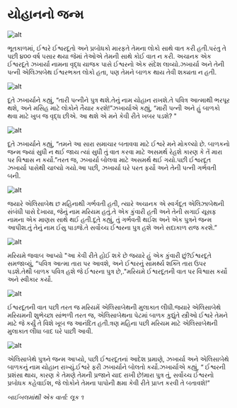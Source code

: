 # યોહાનનો જન્મ

![alt](https://cdn.door43.org/obs/jpg/360px/obs-en-22-01.jpg)

ભૂતકાળમાં, ઈશ્વરે ઈશ્વરદૂતો અને પ્રબોધકો મારફતે તેમના લોકો સાથે વાત કરી હતી.પરંતુ તે પછી ૪૦૦ વર્ષ પસાર થયા જેમાં તેઓએ તેમની સાથે કોઈ વાત ન કરી. અચાનક એક ઈશ્વરદૂતે ઝખાર્યા નામના વૃદ્ધ યાજક પાસે ઈશ્વરનો એક સંદેશ લાવ્યો.ઝખાર્યા અને તેની પત્ની એલિઝાબેથ ઈશ્વરભક્ત લોકો હતા, પણ તેમને બાળક થાય તેવી શક્યતા ન હતી.

![alt](https://cdn.door43.org/obs/jpg/360px/obs-en-22-02.jpg)

દૂતે ઝખાર્યાને કહ્યું, “તારી પત્નીને પુત્ર થશે.તેનું નામ યોહાન રાખશે.તે પવિત્ર આત્માથી ભરપૂર થશે, અને મસિહ માટે લોકોને તૈયાર કરશે!”ઝખાર્યાએ કહ્યું, “મારી પત્ની અને હું બાળકો થવા માટે ખુબ જ વૃદ્ધ છીએ. આ થશે એ મને કેવી રીતે ખબર પડશે? "

![alt](https://cdn.door43.org/obs/jpg/360px/obs-en-22-03.jpg)

દૂતે ઝખાર્યાને કહ્યું, “તમને આ સારા સમાચાર બતાવવા માટે ઈશ્વરે મને  મોકલ્યો છે. બાળકનો જન્મ જ્યાં સુધી ન થઈ જાય ત્યાં સુધી તું વાત કરવા માટે અસમર્થ રેહશે કારણ કે તેં મારા પર વિશ્વાસ ન કર્યો.”તરત જ, ઝખાર્યા બોલવા માટે અસમર્થ થઈ ગયો.પછી ઈશ્વરદૂત ઝખાર્યા પાસેથી ચાલ્યો ગયો.આ પછી, ઝખાર્યા ઘરે પરત ફર્યો અને તેની પત્ની ગર્ભવતી બની.

![alt](https://cdn.door43.org/obs/jpg/360px/obs-en-22-04.jpg)

જયારે એલિસાબેથ છ મહિનાથી ગર્ભવતી હતી, ત્યારે અચાનક એ સ્વર્ગદૂત એલિઝાબેથની સંબંધી પાસે દેખાયા, જેનું નામ મરિયમ હતું.તે એક કુંવારી હતી અને તેની સગાઈ યૂસફ નામના એક માણસ સાથે થઈ હતી.દૂતે કહ્યું, તું ગર્ભવતી થઈશ અને એક પુત્રને જન્મ આપીશ.તું તેનું નામ ઈસુ પાડજે.તે સર્વોચ્ચ ઈશ્વરના પુત્ર હશે અને સદાકાળ રાજ કરશે.”

![alt](https://cdn.door43.org/obs/jpg/360px/obs-en-22-05.jpg)

મરિયમે જવાબ આપ્યો "આ કેવી રીતે હોઈ શકે છે જયારે હું એક કુંવારી છું?ઈશ્વરદૂતે સમજાવ્યું, “પવિત્ર આત્મા તારા પર આવશે, અને ઈશ્વરનું સામર્થ્ય શક્તિ તારા ઉપર પડશે.તેથી બાળક પવિત્ર હશે જે ઈશ્વરના પુત્ર છે,."મરિયમે ઈશ્વરદૂતની વાત પર વિશ્વાસ કર્યો અને સ્વીકાર કર્યો.

![alt](https://cdn.door43.org/obs/jpg/360px/obs-en-22-06.jpg)

ઈશ્વરદૂતની વાત પછી તરત જ મરિયમેં એલિસાબેથની મુલાકાત લીધી.જયારે એલિસાબેથે મરિયમની શુભેચ્છા સાંભળી તરત જ, એલિસાબેથના પેટમાં બાળક કુદ્યુંતે સ્ત્રીઓ ઈશ્વરે તેમને માટે જે કર્યું તે વિશે ખૂબ જ આનંદિત હતી.ત્રણ મહિના પછી મરિયમ માટે એલિસાબેથની મુલાકાત લીધા બાદ ઘરે પાછી આવી.

![alt](https://cdn.door43.org/obs/jpg/360px/obs-en-22-07.jpg)

એલિસાબેથે પુત્રને જન્મ આપ્યો, પછી ઈશ્વરદૂતનાં આદેશ પ્રમાણે, ઝખાર્યા અને એલિસાબેથે બાળકનું નામ યોહાન રાખ્યું.ઈશ્વરે ફરી ઝખાર્યાને બોલતો કર્યો.ઝખાર્યાએ કહ્યું, “ ઈશ્વરની પ્રશંસા થાય, કારણ કે તેમણે તેમની પ્રજાને યાદ રાખી છે!મારા પુત્ર તું, સર્વોચ્ચ ઈશ્વરનો પ્રબોધક કહેવાઈશ, જે લોકોને તેમના પાપોની ક્ષમા કેવી રીતે પ્રાપ્ત કરવી તે બતાવશે!”

_બાઈબલમાંથી એક વાર્તા: લૂક ૧_
